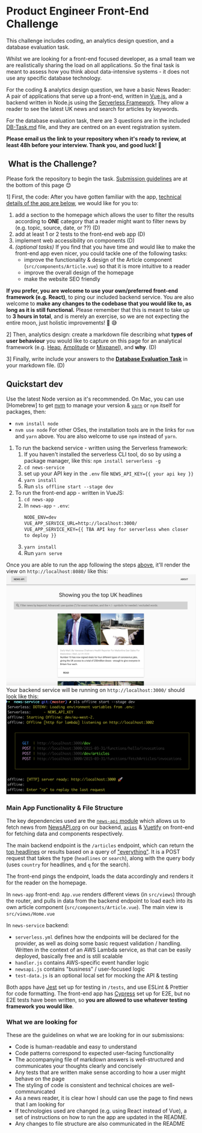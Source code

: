 # Product Engineer Front-End Challenge

This challenge includes coding, an analytics design question, and a database evaluation task.

Whilst we are looking for a front-end focused developer, as a small team we are realistically sharing the load on all applications. So the final task is meant to assess how you think about data-intensive systems - it does not use any specific database technology.

For the coding & analytics design question, we have a basic News Reader: A pair of applications that serve up a front-end, written in [Vue.js](https://vuejs.org/), and a backend written in Node.js using the [Serverless Framework](https://serverless.com/). They allow a reader to see the latest UK news and search for articles by keywords.

For the database evaluation task, there are 3 questions are in the included [DB-Task.md](DB-Task.md) file, and they are centred on an event registration system.

**Please email us the link to your repository when it's ready to review, at least 48h before your interview. Thank you, and good luck! 🎉**

##  What is the Challenge?

Please fork the repository to begin the task. [Submission guidelines](#what-we-are-looking-for) are at the bottom of this page 😊

1] First, the code: After you have gotten familiar with the app, [technical details of the app are below](#main-app-functionality--file-structure), we would like for you to:
1. add a section to the homepage which allows the user to filter the results according to **ONE** category that a reader might want to filter news by (e.g. topic, source, date, or ??) (D)
2. add at least 1 or 2 tests to the front-end web app (D)
3. implement web accessibility on components (D)
4. *(optional tasks)* If you find that you have time and would like to make the front-end app even nicer, you could tackle one of the following tasks:
   - improve the functionality & design of the Article component (`src/components/Article.vue`) so that it is more intuitive to a reader
   - improve the overall design of the homepage
   - make the website SEO friendly
   
**If you prefer, you are welcome to use your own/preferred front-end framework (e.g. React)**, to ping our included backend service. You are also welcome to **make any changes to the codebase that you would like to, as long as it is still functional.** Please remember that this is meant to take up to **3 hours in total**, and is merely an exercise, so we are not expecting the entire moon, just holistic improvements! 😬 😅

2] Then, analytics design: create a markdown file describing what **types of user behaviour** you would like to capture on this page for an analytical framework (e.g. [Heap](https://docs.heap.io/docs), [Amplitude](https://developers.amplitude.com/docs) or [Mixpanel](https://developer.mixpanel.com/docs)), and **why**. (D)

3] Finally, write include your answers to the **[Database Evaluation Task](DB-Task.md)** in your markdown file. (D)

## Quickstart dev

Use the latest Node version as it's recommended.
On Mac, you can use [Homebrew] to get [nvm](https://github.com/nvm-sh/nvm) to manage your version & [`yarn`](https://classic.yarnpkg.com/en/docs/install/#mac-stable) or `npm` itself for packages, then:
- `nvm install node`
- `nvm use node`
For other OSes, the installation tools are in the links for `nvm` and `yarn` above. You are also welcome to use `npm` instead of `yarn`.

1. To run the backend service - written using the Serverless framework:
   1. If you haven't installed the serverless CLI tool, do so by using a package manager, like this: `npm install serverless -g`
   2. `cd news-service`
   3. set up your API key in the `.env` file `NEWS_API_KEY={{ your api key }}`
   4. `yarn install`
   5. Run `sls offline start --stage dev`
2. To run the front-end app - written in VueJS:
   1. `cd news-app`
   2. In `news-app` - `.env`:
        ```
        NODE_ENV=dev
        VUE_APP_SERVICE_URL=http://localhost:3000/
        VUE_APP_SERVICE_KEY={{ TBA API key for serverless when closer to deploy }}
        ```
   3. `yarn install`
   4. Run `yarn serve`

Once you are able to run the app following the steps [above](#quickstart-dev), it'll render the view on `http://localhost:8080/` like this: ![news-app](news-app.png)
Your backend service will be running on `http://localhost:3000/` should look like this:
![news-service](news-service.png)

###  Main App Functionality & File Structure

The key dependencies used are the [`news-api` module](https://www.npmjs.com/package/newsapi) which allows us to fetch news from [NewsAPI.org](https://newsapi.org/) on our backend, [`axios`](https://www.npmjs.com/package/axios) & [Vuetify](https://vuetifyjs.com/en/) on front-end for fetching data and components respectively.

The main backend endpoint is the `/articles` endpoint, which can return the [top headlines](https://newsapi.org/docs/endpoints/top-headlines) or results based on a query of ["everything"](https://newsapi.org/docs/endpoints/everything). It is a POST request that takes the type (`headlines` or `search`), along with the query body (uses `country` for headlines, and `q` for the search).

The front-end pings the endpoint, loads the data accordingly and renders it for the reader on the homepage.

In `news-app` front-end: `App.vue` renders different views (in `src/views`) through the router, and pulls in data from the backend endpoint to load each into its own article component (`src/components/Article.vue`). The main view is `src/views/Home.vue`

In `news-service` backend: 
- `serverless.yml` defines how the endpoints will be declared for the provider, as well as doing some basic request validation / handling. Written in the context of an AWS Lambda service, as that can be easily deployed, basically free and is still scalable
- `handler.js` contains AWS-specific event handler logic
- `newsapi.js` contains "business" / user-focused logic 
- `test-data.js` is an optional local set for mocking the API & testing

Both apps have [Jest](https://jestjs.io/) set up for testing in `/tests`, and use ESLint & Prettier for code formatting. The front-end app has [Cypress](https://www.cypress.io/) set up for E2E, but no E2E tests have been written, so **you are allowed to use whatever testing framework you would like**.

### What we are looking for

These are the guidelines on what we are looking for in our submissions:
- Code is human-readable and easy to understand
- Code patterns correspond to expected user-facing functionality
- The accompanying file of markdown answers is well-structured and communicates your thoughts clearly and concisely
- Any tests that are written make sense according to how a user might behave on the page
- The styling of code is consistent and technical choices are well-commnunicated
- As a news reader, it is clear how I should can use the page to find news that I am looking for
- If technologies used are changed (e.g. using React instead of Vue), a set of instructions on how to run the app are updated in the README.
- Any changes to file structure are also communicated in the README